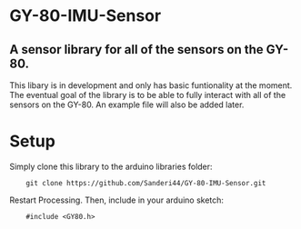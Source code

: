 # GY-80-IMU-Sensor
## A sensor library for all of the sensors on the GY-80.
This libary is in development and only has basic funtionality at the moment.  The eventual goal of the library is to be able to fully interact with all of the sensors on the GY-80.  An example file will also be added later.

# Setup
Simply clone this library to the arduino libraries folder:
```
	git clone https://github.com/Sanderi44/GY-80-IMU-Sensor.git
```
Restart Processing.  Then, include in your arduino sketch:
```
	#include <GY80.h>
```
